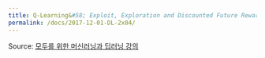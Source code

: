```yaml
---
title: Q-Learning&#58; Exploit, Exploration and Discounted Future Reward
permalink: /docs/2017-12-01-DL-2x04/
---
```


Source: [모두를 위한 머신러닝과 딥러닝 강의](http://hunkim.github.io/ml/)
<script>
	embedPDF({url:'https://hunkim.github.io/ml/RL/rl04.pdf', height:'638px', id:0});
	embedPDF({url:'https://hunkim.github.io/ml/RL/rl-l04.pdf', height:'638px', id:1});
</script>